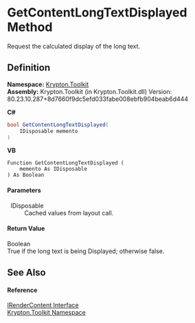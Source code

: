 # GetContentLongTextDisplayed Method


Request the calculated display of the long text.



## Definition
**Namespace:** <a href="79d2eac2-21f4-54ff-7552-b20c33c30600.md">Krypton.Toolkit</a>  
**Assembly:** Krypton.Toolkit (in Krypton.Toolkit.dll) Version: 80.23.10.287+8d7660f9dc5efd033fabe008ebfb904beab6d444

**C#**
``` C#
bool GetContentLongTextDisplayed(
	IDisposable memento
)
```
**VB**
``` VB
Function GetContentLongTextDisplayed ( 
	memento As IDisposable
) As Boolean
```



#### Parameters
<dl><dt>  IDisposable</dt><dd>Cached values from layout call.</dd></dl>

#### Return Value
Boolean  
True if the long text is being Displayed; otherwise false.

## See Also


#### Reference
<a href="3d77a738-fc02-672a-7fc3-813901f8a18b.md">IRenderContent Interface</a>  
<a href="79d2eac2-21f4-54ff-7552-b20c33c30600.md">Krypton.Toolkit Namespace</a>  
